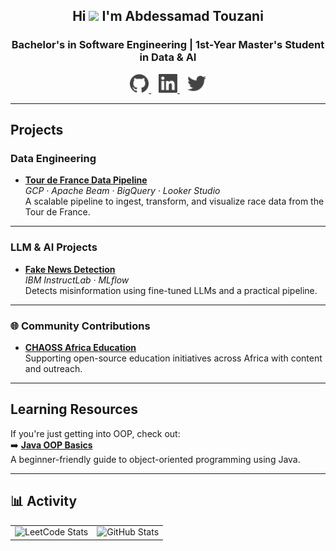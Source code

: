 <h2 align="center">Hi <img src="https://user-images.githubusercontent.com/18350557/176309783-0785949b-9127-417c-8b55-ab5a4333674e.gif" width="30"/> I'm Abdessamad Touzani</h2>

<h3 align="center">Bachelor's in Software Engineering | 1st-Year Master's Student in Data & AI</h3>

<p align="center">
  <a href="https://github.com/AbdessamadTzn" target="_blank">
    <img src="https://raw.githubusercontent.com/joelparkerhenderson/joelparkerhenderson/main/assets/images/icons/nucleo-social-icons/svg/logo/github.svg" width="30" alt="GitHub">
  </a>&nbsp;&nbsp;
  <a href="https://linkedin.com/in/abdessamadtouzani" target="_blank">
    <img src="https://raw.githubusercontent.com/joelparkerhenderson/joelparkerhenderson/main/assets/images/icons/nucleo-social-icons/svg/logo/linkedin.svg" width="30" alt="LinkedIn">
  </a>&nbsp;&nbsp;
  <a href="https://twitter.com/abdes__" target="_blank">
    <img src="https://raw.githubusercontent.com/joelparkerhenderson/joelparkerhenderson/main/assets/images/icons/nucleo-social-icons/svg/logo/twitter.svg" width="30" alt="Twitter">
  </a>
</p>

---

##  Projects 

###  Data Engineering

- **[Tour de France Data Pipeline](https://github.com/AbdessamadTzn/tdf-bigdata)**  
  <em>GCP · Apache Beam · BigQuery · Looker Studio</em>  
  A scalable pipeline to ingest, transform, and visualize race data from the Tour de France.

---

###  LLM & AI Projects

- **[Fake News Detection](https://github.com/AbdessamadTzn/fake-news-detection)**  
  <em>IBM InstructLab · MLflow </em>  
  Detects misinformation using fine-tuned LLMs and a practical pipeline.

---

### 🌐 Community Contributions

- **[CHAOSS Africa Education](https://github.com/chaoss/education/)**  
  Supporting open-source education initiatives across Africa with content and outreach.

---

## Learning Resources

If you're just getting into OOP, check out:  
➡️ **[Java OOP Basics](https://github.com/AbdessamadTzn/Java-OOP-basics)**  
A beginner-friendly guide to object-oriented programming using Java.

---

## 📊 Activity

<table>
  <tr>
    <td>
      <img src="https://leetcode-badge-sage.vercel.app/badge/abdessamadtouzani?theme=dark" alt="LeetCode Stats"/>
    </td>
    <td align="center">
      <img width="70%" src="http://github-profile-summary-cards.vercel.app/api/cards/profile-details?username=AbdessamadTzn&theme=algolia" alt="GitHub Stats"/>
    </td>
  </tr>
</table>
